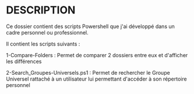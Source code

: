 # DESCRIPTION

Ce dossier contient des scripts Powershell que j'ai développé dans un cadre personnel ou professionnel.

Il contient les scripts suivants :

1-Compare-Folders : Permet de comparer 2 dossiers entre eux et d'afficher les différences

2-Search_Groupes-Universels.ps1 : Permet de rechercher le Groupe Universel rattaché à un utilisateur lui permettant d'accéder à son répertoire personnel
